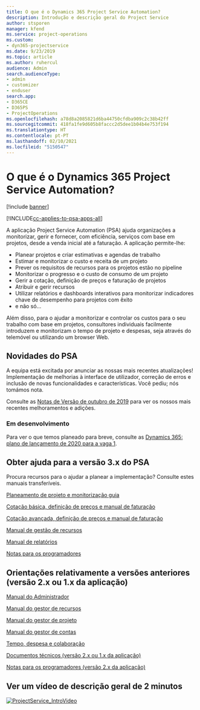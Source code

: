 ```yaml
---
title: O que é o Dynamics 365 Project Service Automation?
description: Introdução e descrição geral do Project Service
author: stsporen
manager: kfend
ms.service: project-operations
ms.custom:
- dyn365-projectservice
ms.date: 9/23/2019
ms.topic: article
ms.author: ruhercul
audience: Admin
search.audienceType:
- admin
- customizer
- enduser
search.app:
- D365CE
- D365PS
- ProjectOperations
ms.openlocfilehash: a78d8a2085821d6ba44750cfdba909c2c38b42ff
ms.sourcegitcommit: 418fa1fe9d605b8faccc2d5dee1b04b4e753f194
ms.translationtype: HT
ms.contentlocale: pt-PT
ms.lasthandoff: 02/10/2021
ms.locfileid: "5150547"
---
```

# <a name="what-is-dynamics-365-project-service-automation"></a>O que é o Dynamics 365 Project Service Automation?

[!include [banner](../includes/psa-now-project-operations.md)]

[!INCLUDE[cc-applies-to-psa-apps-all](../includes/cc-applies-to-psa-apps-all.md)]

A aplicação Project Service Automation (PSA) ajuda organizações a monitorizar, gerir e fornecer, com eficiência, serviços com base em projetos, desde a venda inicial até a faturação. A aplicação permite-lhe:

- Planear projetos e criar estimativas e agendas de trabalho
- Estimar e monitorizar o custo e receita de um projeto
- Prever os requisitos de recursos para os projetos estão no pipeline
- Monitorizar o progresso e o custo de consumo de um projeto
- Gerir a cotação, definição de preços e faturação de projetos
- Atribuir e gerir recursos
- Utilizar relatórios e dashboards interativos para monitorizar indicadores chave de desempenho para projetos com êxito
- e não só...

Além disso, para o ajudar a monitorizar e controlar os custos para o seu trabalho com base em projetos, consultores individuais facilmente introduzem e monitorizam o tempo de projeto e despesas, seja através do telemóvel ou utilizando um browser Web.

## <a name="whats-new-in-psa"></a>Novidades do PSA
A equipa está excitada por anunciar as nossas mais recentes atualizações! Implementação de melhorias à interface de utilizador, correção de erros e inclusão de novas funcionalidades e características. Você pediu; nós tomámos nota.

Consulte as [Notas de Versão de outubro de 2019](https://docs.microsoft.com/dynamics365-release-plan/2019wave2/index) para ver os nossos mais recentes melhoramentos e adições.

### <a name="in-development"></a>Em desenvolvimento
Para ver o que temos planeado para breve, consulte as [Dynamics 365: plano de lançamento de 2020 para a vaga 1](https://docs.microsoft.com/dynamics365-release-plan/2020wave1/index).

## <a name="get-help-with-psa-version-3x"></a>Obter ajuda para a versão 3.x do PSA
Procura recursos para o ajudar a planear a implementação? Consulte estes manuais transferíveis.

 [Planeamento de projeto e monitorização guia](../psa/implementation-guides/project-planning-tracking.md)

 [Cotação básica, definição de preços e manual de faturação](../psa/implementation-guides/begin-quoting-pricing-billing.md)

 [Cotação avançada, definição de preços e manual de faturação](../psa/implementation-guides/adv-quoting-pricing-billing.md)

 [Manual de gestão de recursos](../psa/implementation-guides/resource-management-guide.md)

 [Manual de relatórios](../psa/implementation-guides/reporting-guide.md)

 [Notas para os programadores](../psa/developer-guides/overview-dev-notes-v3.x.md)

## <a name="guidance-for-earlier-versions-app-version-2x-or-1x"></a>Orientações relativamente a versões anteriores (versão 2.x ou 1.x da aplicação)
 [Manual do Administrador](../psa/admin-guide.md)

 [Manual do gestor de recursos](../psa/resource-manager-guide.md)

 [Manual do gestor de projeto](../psa/project-manager-guide.md)

 [Manual do gestor de contas](../psa/account-manager-guide.md)

 [Tempo, despesa e colaboração](../psa/time-expense-collaboration-guide.md)

 [Documentos técnicos (versão 2.x ou 1.x da aplicação)](../psa/white-papers.md)

 [Notas para os programadores (versão 2.x da aplicação)](../psa/developer-guides/add-custom-qoi-forms-v2.x.md)

 ## <a name="watch-a-2-minute-overview-video"></a>Ver um vídeo de descrição geral de 2 minutos
 <a name="heroArea"></a> [![ProjectService_IntroVideo](../psa/media/project-service-intro-video.png "ProjectService_IntroVideo")](https://go.microsoft.com/fwlink/p/?LinkId=799457)



